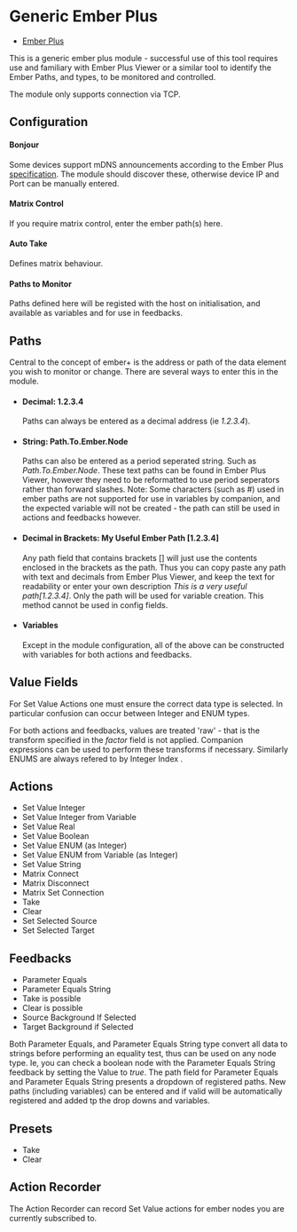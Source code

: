 # Generic Ember Plus

- [Ember Plus](https://github.com/Lawo/ember-plus)

This is a generic ember plus module - successful use of this tool requires use and familiary with Ember Plus Viewer or a similar tool to identify the Ember Paths, and types, to be monitored and controlled.

The module only supports connection via TCP.

## Configuration

#### Bonjour

Some devices support mDNS announcements according to the Ember Plus [specification](https://github.com/Lawo/ember-plus/blob/master/documentation/Ember%2B%20Service%20Discovery.pdf). The module should discover these, otherwise device IP and Port can be manually entered.

#### Matrix Control

If you require matrix control, enter the ember path(s) here.

#### Auto Take

Defines matrix behaviour.

#### Paths to Monitor

Paths defined here will be registed with the host on initialisation, and available as variables and for use in feedbacks.

## Paths

Central to the concept of ember+ is the address or path of the data element you wish to monitor or change. There are several ways to enter this in the module.

- #### Decimal: 1.2.3.4

  Paths can always be entered as a decimal address (ie _1.2.3.4_).

- #### String: Path.To.Ember.Node

  Paths can also be entered as a period seperated string. Such as _Path.To.Ember.Node_. These text paths can be found in Ember Plus Viewer, however they need to be reformatted to use period seperators rather than forward slashes. Note: Some characters (such as #) used in ember paths are not supported for use in variables by companion, and the expected variable will not be created - the path can still be used in actions and feedbacks however.

- #### Decimal in Brackets: My Useful Ember Path [1.2.3.4]

  Any path field that contains brackets [] will just use the contents enclosed in the brackets as the path. Thus you can copy paste any path with text and decimals from Ember Plus Viewer, and keep the text for readability or enter your own description _This is a very useful path[1.2.3.4]_. Only the path will be used for variable creation. This method cannot be used in config fields.

- #### Variables
  Except in the module configuration, all of the above can be constructed with variables for both actions and feedbacks.

## Value Fields

For Set Value Actions one must ensure the correct data type is selected. In particular confusion can occur between Integer and ENUM types.

For both actions and feedbacks, values are treated 'raw' - that is the transform specified in the _factor_ field is not applied. Companion expressions can be used to perform these transforms if necessary.
Similarly ENUMS are always refered to by Integer Index .

## Actions

- Set Value Integer
- Set Value Integer from Variable
- Set Value Real
- Set Value Boolean
- Set Value ENUM (as Integer)
- Set Value ENUM from Variable (as Integer)
- Set Value String
- Matrix Connect
- Matrix Disconnect
- Matrix Set Connection
- Take
- Clear
- Set Selected Source
- Set Selected Target

## Feedbacks

- Parameter Equals
- Parameter Equals String
- Take is possible
- Clear is possible
- Source Background If Selected
- Target Background if Selected

Both Parameter Equals, and Parameter Equals String type convert all data to strings before performing an equality test, thus can be used on any node type. Ie, you can check a boolean node with the Parameter Equals String feedback by setting the Value to _true_. The path field for Parameter Equals and Parameter Equals String presents a dropdown of registered paths. New paths (including variables) can be entered and if valid will be automatically registered and added tp the drop downs and variables.

## Presets

- Take
- Clear

## Action Recorder

The Action Recorder can record Set Value actions for ember nodes you are currently subscribed to.
